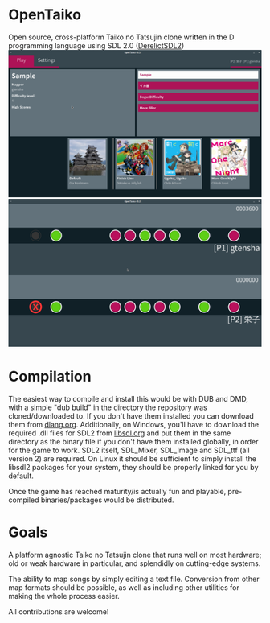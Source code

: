 # OpenTaiko
Open source, cross-platform Taiko no Tatsujin clone written in the D programming language using SDL 2.0 ([DerelictSDL2][3])  
![Song select](screenshot0.png)
![Gameplay](screenshot1.png)


# Compilation
The easiest way to compile and install this would be with DUB and DMD, with a simple "dub build" in the directory the repository was cloned/downloaded to. If you don't have them installed you can download them from [dlang.org][1].
Additionally, on Windows, you'll have to download the required .dll files for SDL2 from [libsdl.org][2] and put them in the same directory as the binary file if you don't have them installed globally, in order for the game to work. SDL2 itself, SDL_Mixer, SDL_Image and SDL_ttf (all version 2) are required. On Linux it should be sufficient to simply install the libsdl2 packages for your system, they should be properly linked for you by default.

Once the game has reached maturity/is actually fun and playable, pre-compiled binaries/packages would be distributed.

# Goals
A platform agnostic Taiko no Tatsujin clone that runs well on most hardware; old or weak hardware in particular, and splendidly on cutting-edge systems.

The ability to map songs by simply editing a text file. Conversion from other map formats should be possible, as well as including other utilities for making the whole process easier.

All contributions are welcome!

[1]: http://dlang.org/
[2]: http://libsdl.org/
[3]: https://github.com/DerelictOrg/DerelictSDL2
